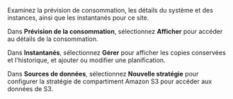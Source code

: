 Examinez la prévision de consommation, les détails du système et des instances, ainsi que les instantanés pour ce site.

Dans **Prévision de la consommation**, sélectionnez **Afficher** pour accéder au détails de la consommation.

Dans **Instantanés**, sélectionnez **Gérer** pour afficher les copies conservées et l'historique, et ajouter ou modifier une planification.

Dans **Sources de données**, sélectionnez **Nouvelle stratégie** pour configurer la stratégie de compartiment Amazon S3 pour accéder aux données de S3.

